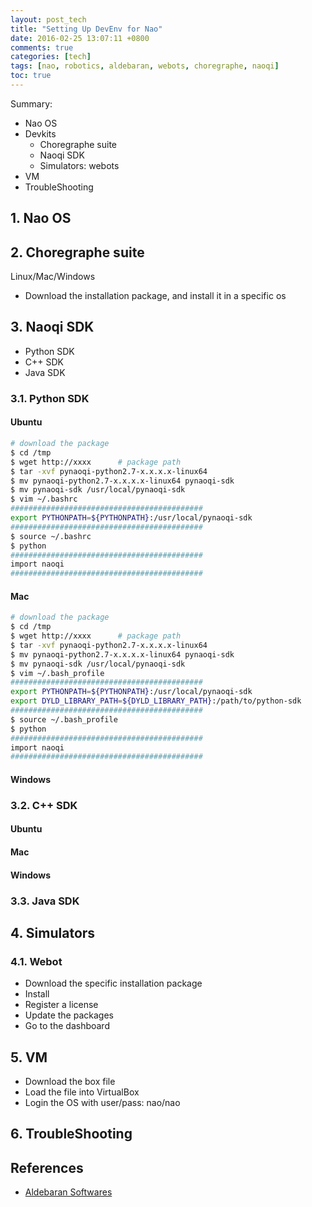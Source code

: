 ```yaml
---
layout: post_tech
title: "Setting Up DevEnv for Nao"
date: 2016-02-25 13:07:11 +0800
comments: true
categories: [tech]
tags: [nao, robotics, aldebaran, webots, choregraphe, naoqi]
toc: true
---
```


Summary:

- Nao OS
- Devkits
  - Choregraphe suite
  - Naoqi SDK
  - Simulators: webots
- VM
- TroubleShooting

## 1. Nao OS

## 2. Choregraphe suite

Linux/Mac/Windows

- Download the installation package, and install it in a specific os


## 3. Naoqi SDK

- Python SDK
- C++ SDK
- Java SDK

### 3.1. Python SDK

#### Ubuntu

```bash
# download the package
$ cd /tmp
$ wget http://xxxx      # package path
$ tar -xvf pynaoqi-python2.7-x.x.x.x-linux64
$ mv pynaoqi-python2.7-x.x.x.x-linux64 pynaoqi-sdk
$ mv pynaoqi-sdk /usr/local/pynaoqi-sdk
$ vim ~/.bashrc
###########################################
export PYTHONPATH=${PYTHONPATH}:/usr/local/pynaoqi-sdk
########################################### 
$ source ~/.bashrc
$ python
###########################################
import naoqi
###########################################
```

#### Mac

```bash
# download the package
$ cd /tmp
$ wget http://xxxx      # package path
$ tar -xvf pynaoqi-python2.7-x.x.x.x-linux64
$ mv pynaoqi-python2.7-x.x.x.x-linux64 pynaoqi-sdk
$ mv pynaoqi-sdk /usr/local/pynaoqi-sdk
$ vim ~/.bash_profile
###########################################
export PYTHONPATH=${PYTHONPATH}:/usr/local/pynaoqi-sdk
export DYLD_LIBRARY_PATH=${DYLD_LIBRARY_PATH}:/path/to/python-sdk
########################################### 
$ source ~/.bash_profile
$ python
###########################################
import naoqi
###########################################
```

#### Windows

### 3.2. C++ SDK

#### Ubuntu

#### Mac

#### Windows

### 3.3. Java SDK

## 4. Simulators

### 4.1. Webot

- Download the specific installation package
- Install
- Register a license
- Update the packages
- Go to the dashboard

## 5. VM

- Download the box file
- Load the file into VirtualBox
- Login the OS with user/pass: nao/nao

## 6. TroubleShooting

## References

- [Aldebaran Softwares](https://community.aldebaran.com/en/resources/software/language/en-gb)
